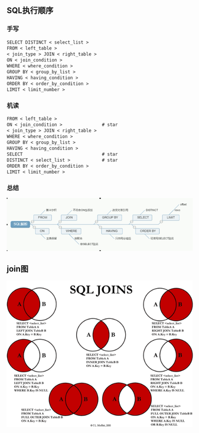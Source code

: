 ## SQL执行顺序

### 手写

```mysql
SELECT DISTINCT < select_list >
FROM < left_table >
< join_type > JOIN < right_table > 
ON < join_condition >
WHERE < where_condition >
GROUP BY < group_by_list >
HAVING < having_condition >
ORDER BY < order_by_condition >
LIMIT < limit_number >
```

### 机读

```mysql
FROM < left_table >
ON < join_condition >				# star
< join_type > JOIN < right_table >
WHERE < where_condition >
GROUP BY < group_by_list >
HAVING < having_condition >
SELECT 								# star
DISTINCT < select_list >			# star
ORDER BY < order_by_condition >
LIMIT < limit_number >
```

### 总结

![1574928706715](join/1574928706715.png)

## join图

![img](join/822428-20151231094010557-1124781943.png)


